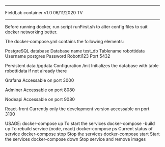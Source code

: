 -----------------------------------------------------------------------------------------------------

 FieldLab container v1.0
 06/11/2020 TV

-----------------------------------------------------------------------------------------------------

Before running docker, run script runFirst.sh to alter config files to suit docker networking better.


The docker-compose.yml contains the following elements:

PostgreSQL database
  Database name         test_db
  Tablename             robottidata
  Username              postgres
  Password              Robotti123
  Port                  5432

  Persistent data       /pgdata
  Configuration         /init   Initializes the database with table robottidata if not already there

Grafana
  Accessable on port 3000

Adminer
  Accessable on port 8080

Nodeapi
  Accessable on port 9080

React-front
  Currently only the development version accessable on port 3100


USAGE:
  docker-compose up              To start the services
  docker-compose -build up       To rebuild service (node, react)
  docker-compose ps              Current status of service
  docker-compose stop            Stop the services
  docker-compose start           Start the services
  docker-compose down            Stop service and remove images

